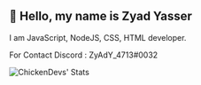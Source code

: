 ## 💨 Hello, my name is Zyad Yasser

I am JavaScript, NodeJS, CSS, HTML developer.<br>

For Contact Discord : ZyAdY_4713#0032

<img align="left" alt="ChickenDevs' Stats" src="https://github-readme-stats.vercel.app/api?username=ZyAdY&count_private=true&show_icons=true&theme=radical">
